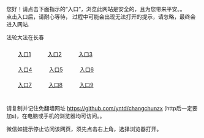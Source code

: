 您好！请点击下面指示的“入口”，浏览此网站是安全的，且为您带来平安。。 <br/>
点击入口后，请耐心等待， 过程中可能会出现无法打开的提示，请忽略，最终会进入网站. </br>

法轮大法在长春<br/>
<div style="padding:10px"><a style="margin:20px" target="_blank" href="https://d2iwv1kb7fuvm4.cloudfront.net/2Qpsp?tgdmspf" id="ccLink1" rel="nofollow">入口1</a> <a target="_blank" style="margin:20px" href="https://d1qc1ku1ivhzr9.cloudfront.net/2Qpsp?vmqwaxr" id="ccLink2" rel="nofollow">入口2</a> <a style="margin:20px" target="_blank" href="https://d2r7bzxocxg5bb.cloudfront.net/2Qpsp?trjltjo" id="ccLink3" rel="nofollow">入口3</a></div>

<div style="padding:10px" ><a style="margin:20px" target="_blank" href="https://d2iwv1kb7fuvm4.cloudfront.net/2Qpsp?tgdmspf" id="ccLink4" rel="nofollow">入口4</a> <a style="margin:20px" href="https://d1qc1ku1ivhzr9.cloudfront.net/2Qpsp?vmqwaxr" target="_blank" id="ccLink5" rel="nofollow">入口5</a> <a style="margin:20px" href="https://d2r7bzxocxg5bb.cloudfront.net/2Qpsp?trjltjo" target="_blank" id="ccLink6" rel="nofollow">入口6</a></div>

<div style="padding:10px"><a style="margin:20px" target="_blank" href="https://d2iwv1kb7fuvm4.cloudfront.net/2Qpsp?tgdmspf" id="ccLink7" rel="nofollow">入口7</a> <a style="margin:20px" href="https://d1qc1ku1ivhzr9.cloudfront.net/2Qpsp?vmqwaxr" target="_blank" id="ccLink8" rel="nofollow">入口8</a> <a style="margin:20px" target="_blank" href="https://d2r7bzxocxg5bb.cloudfront.net/2Qpsp?trjltjo" id="ccLink9" rel="nofollow">入口9</a></div>

<br/>



请复制并记住免翻墙网址 https://github.com/yntd/changchunzx (http后一定要加s)，在电脑或手机的浏览器均可访问。。<br/>

微信如提示停止访问该网页，须先点击右上角，选择浏览器打开。
